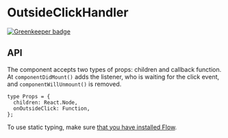 
# OutsideClickHandler

[![Greenkeeper badge](https://badges.greenkeeper.io/YozhikM/outside-click-handler.svg)](https://greenkeeper.io/)

## API

The component accepts two types of props: children and callback function.
At `componentDidMount()` adds the listener, who is waiting for the click event, and `componentWillUnmount()` is removed.

```
type Props = {
  children: React.Node,
  onOutsideClick: Function,
};
```


To use static typing, make sure [that you have installed Flow](https://flow.org/en/docs/install).
